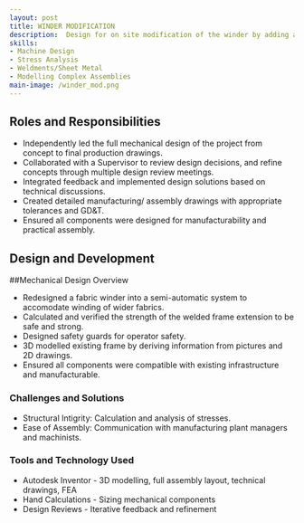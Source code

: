 ```yaml
---
layout: post
title: WINDER MODIFICATION
description:  Design for on site modification of the winder by adding a welded assembly to increase width by 2 feet.
skills: 
- Machine Design
- Stress Analysis
- Weldments/Sheet Metal
- Modelling Complex Assemblies
main-image: /winder_mod.png
---
```

## Roles and Responsibilities
- Independently led the full mechanical design of the project from concept to final production drawings.
- Collaborated with a Supervisor to review design decisions, and refine concepts through multiple design review meetings.
- Integrated feedback and implemented design solutions based on technical discussions.
- Created detailed manufacturing/ assembly drawings with appropriate tolerances and GD&T.
- Ensured all components were designed for manufacturability and practical assembly.

## Design and Development

##Mechanical Design Overview
- Redesigned a fabric winder into a semi-automatic system to accomodate winding of wider fabrics.
- Calculated and verified the strength of the welded frame extension to be safe and strong. 
- Designed safety guards for operator safety.
- 3D modelled existing frame by deriving information from pictures and 2D drawings.
- Ensured all components were compatible with existing infrastructure and manufacturable.

### Challenges and Solutions
- Structural Intigrity: Calculation and analysis of stresses.
- Ease of Assembly: Communication with manufacturing plant managers and machinists.

### Tools and Technology Used
- Autodesk Inventor - 3D modelling, full assembly layout, technical drawings, FEA
- Hand Calculations - Sizing mechanical components
- Design Reviews - Iterative feedback and refinement
